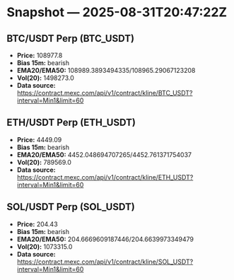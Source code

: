 # Snapshot — 2025-08-31T20:47:22Z

## BTC/USDT Perp (BTC_USDT)
- **Price:** 108977.8
- **Bias 15m:** bearish
- **EMA20/EMA50:** 108989.3893494335/108965.29067123208
- **Vol(20):** 1498273.0
- **Data source:** https://contract.mexc.com/api/v1/contract/kline/BTC_USDT?interval=Min1&limit=60

## ETH/USDT Perp (ETH_USDT)
- **Price:** 4449.09
- **Bias 15m:** bearish
- **EMA20/EMA50:** 4452.048694707265/4452.761371754037
- **Vol(20):** 789569.0
- **Data source:** https://contract.mexc.com/api/v1/contract/kline/ETH_USDT?interval=Min1&limit=60

## SOL/USDT Perp (SOL_USDT)
- **Price:** 204.43
- **Bias 15m:** bearish
- **EMA20/EMA50:** 204.6669609187446/204.6639973349479
- **Vol(20):** 1073315.0
- **Data source:** https://contract.mexc.com/api/v1/contract/kline/SOL_USDT?interval=Min1&limit=60
